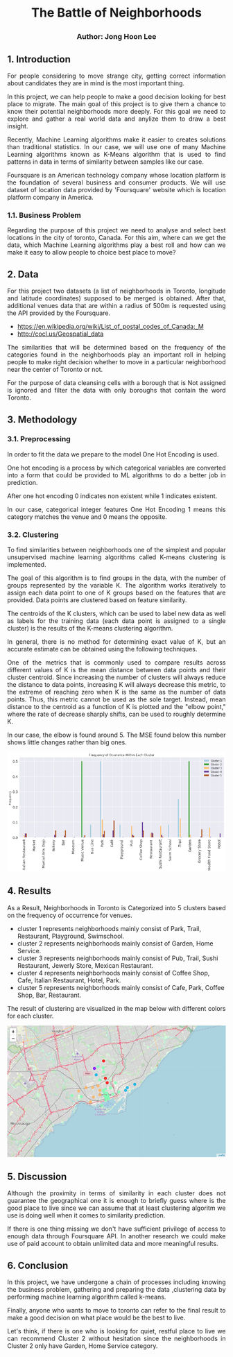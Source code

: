 # <p align="center"> The Battle of Neighborhoods</p>
### <p align="center"> Author: Jong Hoon Lee</p>


## 1. Introduction
<p align="justify">For people considering to move strange city, getting correct information about candidates they are in mind is the most important thing. </p>

<p align="justify">In this project, we can help people to make a good decision looking for best place to migrate.
The main goal of this project is to give them a chance to know their potential neighborhoods more deeply.
For this goal we need to explore and gather a real world data and anylize them to draw a best insight.</p>

<p align="justify">Recently, Machine Learning algorithms make it easier to creates solutions than traditional statistics.
In our case, we will use one of many Machine Learning algorithms known as K-Means algorithm 
that is used to find patterns in data in terms of similarity between samples like our case.</p>

<p align="justify">Foursquare is an American technology company whose location platform is the foundation of several business and consumer products.
We will use dataset of location data provided by 'Foursquare' website which is location platform company in America.</p>

### 1.1. Business Problem

<p align="justify">Regarding the purpose of this project we need to analyse and select best locations in the city of toronto, Canada.
For this aim, where can we get the data, which Machine Learning algorithms play a best roll 
and how can we make it easy to allow people to choice best place to move?</p>

## 2. Data

<p align="justify">
For this project two datasets (a list of neighborhoods in Toronto, longitude and latitude coordinates) supposed to be merged is obtained.
After that, additional venues data that are within a radius of 500m is requested using the API provided by the Foursquare. </p>

* https://en.wikipedia.org/wiki/List_of_postal_codes_of_Canada:_M
* http://cocl.us/Geospatial_data

<p align="justify">The similarities that will be determined based on the frequency of the categories found in the neighborhoods
play an important roll in helping people to make right decision whether to move in a particular neighborhood 
near the center of Toronto or not.</p>

<p align="justify">For the purpose of data cleansing cells with a borough that is Not assigned is ignored
and filter the data with only boroughs that contain the word Toronto. </p>

## 3. Methodology

### 3.1. Preprocessing
<p align="justify">In order to fit the data we prepare to the model One Hot Encoding is used.</p>

<p align="justify">One hot encoding is a process by which categorical variables are converted into a form 
that could be provided to ML algorithms to do a better job in prediction.</p>

<p align="justify">After one hot encoding 0 indicates non existent while 1 indicates existent.</p>

<p align="justify">In our case, categorical integer features One Hot Encoding 1 means this category matches the venue and 0 means the opposite.</p>

### 3.2. Clustering
<p align="justify">To find similarities between neighborhoods 
one of the simplest and popular unsupervised machine learning algorithms called K-means clustering is implemented.</p>

<p align="justify">The goal of this algorithm is to find groups in the data, with the number of groups represented by the variable K. 
The algorithm works iteratively to assign each data point to one of K groups based on the features that are provided. 
Data points are clustered based on feature similarity.</p>

<p align="justify">The centroids of the K clusters, which can be used to label new data as well as 
labels for the training data (each data point is assigned to a single cluster)
is the results of the K-means clustering algorithm.</p>

<p align="justify">In general, there is no method for determining exact value of K, but an accurate estimate can be obtained using the following techniques.</p>

<p align="justify">One of the metrics that is commonly used to compare results across different values of K is the mean distance between data points 
and their cluster centroid. 
Since increasing the number of clusters will always reduce the distance to data points, increasing K will always decrease this metric, 
to the extreme of reaching zero when K is the same as the number of data points. 
Thus, this metric cannot be used as the sole target. 
Instead, mean distance to the centroid as a function of K is plotted and the "elbow point," where the rate of decrease sharply shifts, 
can be used to roughly determine K.</p>

<p align="justify">In our case, the elbow is found around 5. The MSE found below this number shows little changes rather than big ones.</p>

<p align="center">
  <img src="https://github.com/chockroach/Coursera_Capstone/blob/master/images/bar_chart1.png" width="600" title="hover text">
</p>

## 4. Results

<p align="justify">As a Result, Neighborhoods in Toronto is Categorized into 5 clusters based on the frequency of occurrence for venues.</p>

* cluster 1 represents neighborhoods mainly consist of Park, Trail, Restaurant, Playground, Swimschool.
* cluster 2 represents neighborhoods mainly consist of Garden, Home Service.
* cluster 3 represents neighborhoods mainly consist of Pub, Trail, Sushi Restaurant, Jewerly Store, Mexican Restaurant.
* cluster 4 represents neighborhoods mainly consist of Coffee Shop, Cafe, Italian Restaurant, Hotel, Park.
* cluster 5 represents neighborhoods mainly consist of Cafe, Park, Coffee Shop, Bar, Restaurant.

<p align="justify">The result of clustering are visualized in the map below with different colors for each cluster.</p>
<p align="center">
  <img src="https://github.com/chockroach/Coursera_Capstone/blob/master/images/toronto_map.png" width="600" title="hover text">
</p>

## 5. Discussion

<p align="justify">Although the proximity in terms of similarity in each cluster does not guarantee the geographical one
it is enough to briefly guess where is the good place to live since we can assume that at least clustering algoritm we use 
is doing well when it comes to similarity prediction.</p>

<p align="justify">If there is one thing missing we don't have sufficient privilege of access to enough data through Foursquare API. 
In another research we could make use of paid account to obtain unlimited data and more meaningful results.</p>

## 6. Conclusion

<p align="justify">In this project, we have undergone a chain of processes including knowing the business problem, gathering and preparing the data 
,clustering data by performing machine learning algorithm called k-means.</p>

<p align="justify">Finally, anyone who wants to move to toronto can refer to the final result to make a good decision on what place would be the best to live.</p>

<p align="justify">Let's think, if there is one who is looking for quiet, restful place to live we can recommend Cluster 2 without hesitation
since the neighborhoods in Cluster 2 only have Garden, Home Service category.</p>
